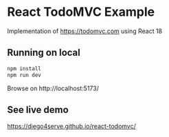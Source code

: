 # React TodoMVC Example

Implementation of https://todomvc.com using React 18

## Running on local

```bash
npm install
npm run dev
```
Browse on http://localhost:5173/

## See live demo

https://diego4serve.github.io/react-todomvc/
